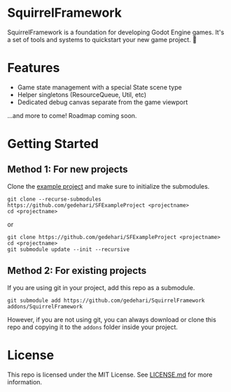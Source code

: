 # SquirrelFramework

SquirrelFramework is a foundation for developing Godot Engine games. It's a set of tools and systems to quickstart your new game project. 🚀

# Features

- Game state management with a special State scene type
- Helper singletons (ResourceQueue, Util, etc)
- Dedicated debug canvas separate from the game viewport

...and more to come! Roadmap coming soon.

# Getting Started

## Method 1: For new projects

Clone the [example project](https://github.com/gedehari/SFExampleProject) and make sure to initialize the submodules.

```
git clone --recurse-submodules https://github.com/gedehari/SFExampleProject <projectname>
cd <projectname>
```

or

```
git clone https://github.com/gedehari/SFExampleProject <projectname>
cd <projectname>
git submodule update --init --recursive
```

## Method 2: For existing projects

If you are using git in your project, add this repo as a submodule.

```
git submodule add https://github.com/gedehari/SquirrelFramework addons/SquirrelFramework
```

However, if you are not using git, you can always download or clone this repo and copying it to the `addons` folder inside your project.

# License

This repo is licensed under the MIT License. See [LICENSE.md](LICENSE.md) for more information.
